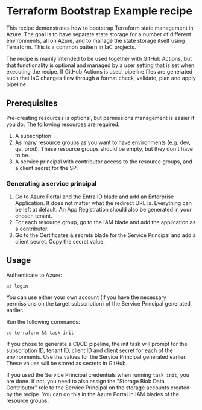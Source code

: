 # Terraform Bootstrap Example recipe

This recipe demonstrates how to bootstrap Terraform state management in Azure.
The goal is to have separate state storage for a number of different
environments, all on Azure, and to manage the state storage itself using
Terraform. This is a common pattern in IaC projects.

The recipe is mainly intended to be used together with GitHub Actions, but that
functionality is optional and managed by a user setting that is set when
executing the recipe. If GitHub Actions is used, pipeline files are generated
such that IaC changes flow through a format check, validate, plan and apply
pipeline.

## Prerequisites

Pre-creating resources is optional, but permissions management is easier if you
do. The following resources are required:

1. A subscription
2. As many resource groups as you want to have environments (e.g. dev, qa,
   prod). These resource groups should be empty, but they don't have to be.
3. A service principal with contributor access to the resource groups, and a
   client secret for the SP.

### Generating a service principal

1. Go to Azure Portal and the Entra ID blade and add an Enterprise Application.
   It does not matter what the redirect URL is. Everything can be left at default.
   An App Registration should also be generated in your chosen tenant.
2. For each resource group, go to the IAM blade and add the application as a
   contributor.
3. Go to the Certificates & secrets blade for the Service Principal and add a
   client secret. Copy the secret value.

## Usage

Authenticate to Azure:

```shell
az login
```

You can use either your own account (if you have the necessary permissions on
the target subscription) of the Service Principal generated earlier.

Run the following commands:

```shell
cd terraform && task init
```

If you chose to generate a CI/CD pipeline, the init task will prompt for the
subscription ID, tenant ID, client ID and client secret for each of the
environments. Use the values for the Service Principal generated earlier.
These values will be stored as secrets in GitHub.

If you used the Service Principal credentials when running `task init`, you are
done. If not, you need to also assign the "Storage Blob Data Contributor" role
to the Service Principal on the storage accounts created by the recipe. You can
do this in the Azure Portal in IAM blades of the resource groups.

